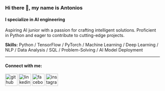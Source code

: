 ### Hi there 👋, my name is Antonios
#### I specialize in AI engineering 

Aspiring AI junior with a passion for crafting intelligent solutions. Proficient in Python and eager to contribute to cutting-edge projects.

**Skills:** Python / TensorFlow / PyTorch / Machine Learning / Deep Learning / NLP / Data Analysis / SQL / Problem-Solving / AI Model Deployment

---

#### Connect with me:
[<img src='https://cdn.jsdelivr.net/npm/simple-icons@3.0.1/icons/github.svg' alt='github' height='40'>](https://github.com/t00nyG) 
[<img src='https://cdn.jsdelivr.net/npm/simple-icons@3.0.1/icons/linkedin.svg' alt='linkedin' height='40'>](https://www.linkedin.com/in/antonyos/) 
[<img src='https://cdn.jsdelivr.net/npm/simple-icons@3.0.1/icons/facebook.svg' alt='facebook' height='40'>](https://www.facebook.com/t00nyG) 
[<img src='https://cdn.jsdelivr.net/npm/simple-icons@3.0.1/icons/instagram.svg' alt='instagram' height='40'>](https://www.instagram.com/t00nyG/)  


